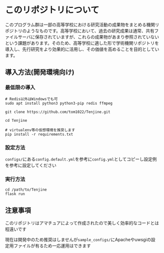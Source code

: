 
# このリポジトリについて

このプログラム群は一部の高等学校における研究活動の成果物をまとめる機関リポジトリのようなものです。高等学校において、過去の研究成果は通常、共有ファイルサーバに保存されていますが、これらの成果物があまり参照されていないという課題があります。そのため、高等学校に適した形で学術機関リポジトリを導入し、先行研究をより効果的に活用し、その価値を高めることを目的としています。

## 導入方法(開発環境向け)

### 最低限の導入

```shellscript
# Redis以外はWindowsでも可
sudo apt install python3 python3-pip redis ffmpeg

git clone https://github.com/tom1022/Tenjine.git

cd Tenjine

# virtualenv等の仮想環境を推奨します
pip install -r requirements.txt
```

### 設定方法

`configs/`にある`config.default.yml`を参考に`config.yml`としてコピーし設定例を参考に設定してください

### 実行方法

```shellscript
cd /path/to/Tenjine
flask run
```

## 注意事項

このリポジトリはアマチュアによって作成されたので美しく効率的なコードとは程遠いです

現在は開発中のため推奨はしませんが`sample_configs/`にApacheやuwsgiの設定用ファイルが有るため一応運用はできます
